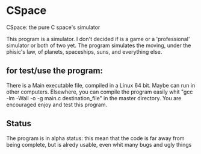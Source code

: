 # CSpace
CSpace: the pure C space's simulator

This program is a simulator. I don't decided if is a game or a 'professional' simulator or both of two yet.
The program simulates the moving, under the phisic's law, of planets, spaceships, suns, and everything else.

for test/use the program:
-------------------------
There is a Main executable file, compiled in a Linux 64 bit. Maybe can run in other computers.
Elsewhere, you can compile the program easily whit "gcc -lm -Wall -o -g main.c destination_file" in the master directory.
You are encouraged enjoy and test this program.

Status
------
The program is in alpha status: this mean that the code is far away from being complete, but is alredy usable, even whit many bugs and ugly things
